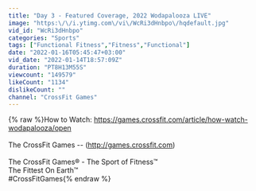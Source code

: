 ```yaml
---
title: "Day 3 - Featured Coverage, 2022 Wodapalooza LIVE"
image: "https:\/\/i.ytimg.com\/vi\/WcRi3dHnbpo\/hqdefault.jpg"
vid_id: "WcRi3dHnbpo"
categories: "Sports"
tags: ["Functional Fitness","Fitness","Functional"]
date: "2022-01-16T05:45:47+03:00"
vid_date: "2022-01-14T18:57:09Z"
duration: "PT8H13M55S"
viewcount: "149579"
likeCount: "1134"
dislikeCount: ""
channel: "CrossFit Games"
---
```

{% raw %}How to Watch: <a rel="nofollow" target="blank" href="https://games.crossfit.com/article/how-watch-wodapalooza/open">https://games.crossfit.com/article/how-watch-wodapalooza/open</a><br /><br />The CrossFit Games -- (<a rel="nofollow" target="blank" href="http://games.crossfit.com)">http://games.crossfit.com)</a><br /><br />The CrossFit Games® - The Sport of Fitness™<br />The Fittest On Earth™<br />#CrossFitGames{% endraw %}
